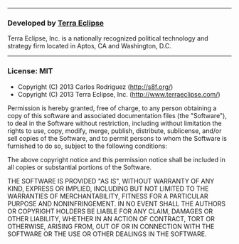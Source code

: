 - - -

### Developed by [Terra Eclipse](http://www.terraeclipse.com)
Terra Eclipse, Inc. is a nationally recognized political technology and
strategy firm located in Aptos, CA and Washington, D.C.

- - -

### License: MIT

- Copyright (C) 2013 Carlos Rodriguez (http://s8f.org/)
- Copyright (C) 2013 Terra Eclipse, Inc. (http://www.terraeclipse.com/)

Permission is hereby granted, free of charge, to any person obtaining a copy
of this software and associated documentation files (the "Software"), to deal
in the Software without restriction, including without limitation the rights
to use, copy, modify, merge, publish, distribute, sublicense, and/or sell
copies of the Software, and to permit persons to whom the Software is furnished
to do so, subject to the following conditions:

The above copyright notice and this permission notice shall be included in
all copies or substantial portions of the Software.

THE SOFTWARE IS PROVIDED "AS IS", WITHOUT WARRANTY OF ANY KIND, EXPRESS OR
IMPLIED, INCLUDING BUT NOT LIMITED TO THE WARRANTIES OF MERCHANTABILITY,
FITNESS FOR A PARTICULAR PURPOSE AND NONINFRINGEMENT. IN NO EVENT SHALL THE
AUTHORS OR COPYRIGHT HOLDERS BE LIABLE FOR ANY CLAIM, DAMAGES OR OTHER
LIABILITY, WHETHER IN AN ACTION OF CONTRACT, TORT OR OTHERWISE, ARISING FROM,
OUT OF OR IN CONNECTION WITH THE SOFTWARE OR THE USE OR OTHER DEALINGS IN THE
SOFTWARE.

